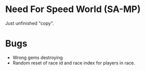Need For Speed World (SA-MP)
============================
Just unfinished "copy".

Bugs
====
* Wrong gems destroying
* Random reset of race id and race index for players in race.
